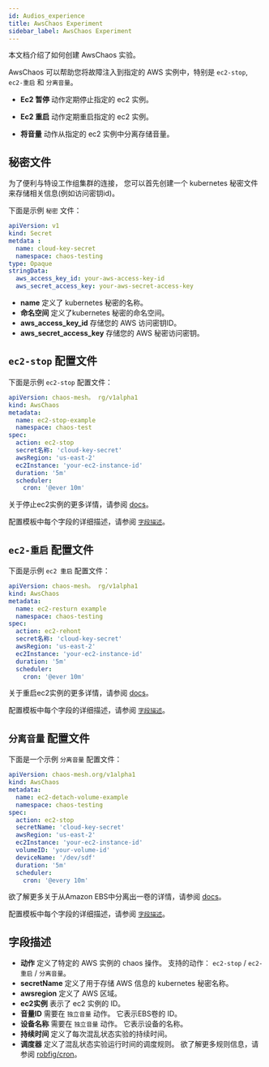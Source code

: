```yaml
---
id: Audios_experience
title: AwsChaos Experiment
sidebar_label: AwsChaos Experiment
---
```


本文档介绍了如何创建 AwsChaos 实验。

AwsChaos 可以帮助您将故障注入到指定的 AWS 实例中，特别是 `ec2-stop`, `ec2-重启` 和 `分离音量`。

- **Ec2 暂停** 动作定期停止指定的 ec2 实例。

- **Ec2 重启** 动作定期重启指定的 ec2 实例。

- **将音量** 动作从指定的 ec2 实例中分离存储音量。

## 秘密文件

为了便利与特设工作组集群的连接， 您可以首先创建一个 kubernetes 秘密文件来存储相关信息(例如访问密钥id)。

下面是示例 `秘密` 文件：

```yaml
apiVersion: v1
kind: Secret
metdata :
  name: cloud-key-secret
  namespace: chaos-testing
type: Opaque
stringData:
  aws_access_key_id: your-aws-access-key-id
  aws_secret_access_key: your-aws-secret-access-key
```

- **name** 定义了 kubernetes 秘密的名称。
- **命名空间** 定义了kubernetes 秘密的命名空间。
- **aws_access_key_id** 存储您的 AWS 访问密钥ID。
- **aws_secret_access_key** 存储您的 AWS 秘密访问密钥。

## `ec2-stop` 配置文件

下面是示例 `ec2-stop` 配置文件：

```yaml
apiVersion: chaos-mesh。 rg/v1alpha1
kind: AwsChaos
metadata:
  name: ec2-stop-example
  namespace: chaos-test
spec:
  action: ec2-stop
  secret名称: 'cloud-key-secret'
  awsRegion: 'us-east-2'
  ec2Instance: 'your-ec2-instance-id'
  duration: '5m'
  scheduler:
    cron: '@ever 10m'
```

关于停止ec2实例的更多详情，请参阅 [docs](https://docs.aws.amazon.com/AWSEC2/latest/UserGuide/Stop_Start.html)。

配置模板中每个字段的详细描述，请参阅 [`字段描述`](#fields-description)。

## `ec2-重启` 配置文件

下面是示例 `ec2 重启` 配置文件：

```yaml
apiVersion: chaos-mesh。 rg/v1alpha1
kind: AwsChaos
metadata:
  name: ec2-resturn example
  namespace: chaos-testing
spec:
  action: ec2-rehont
  secret名称: 'cloud-key-secret'
  awsRegion: 'us-east-2'
  ec2Instance: 'your-ec2-instance-id'
  duration: '5m'
  scheduler:
    cron: '@ever 10m'
```

关于重启ec2实例的更多详情，请参阅 [docs](https://docs.aws.amazon.com/AWSEC2/latest/UserGuide/ec2-instance-reboot.html)。

配置模板中每个字段的详细描述，请参阅 [`字段描述`](#fields-description)。

## `分离音量` 配置文件

下面是一个示例 `分离音量` 配置文件：

```yaml
apiVersion: chaos-mesh.org/v1alpha1
kind: AwsChaos
metadata:
  name: ec2-detach-volume-example
  namespace: chaos-testing
spec:
  action: ec2-stop
  secretName: 'cloud-key-secret'
  awsRegion: 'us-east-2'
  ec2Instance: 'your-ec2-instance-id'
  volumeID: 'your-volume-id'
  deviceName: '/dev/sdf'
  duration: '5m'
  scheduler:
    cron: '@every 10m'
```

欲了解更多关于从Amazon EBS中分离出一卷的详情，请参阅 [docs](https://docs.aws.amazon.com/AWSEC2/latest/UserGuide/ebs-detaching-volume.html)。

配置模板中每个字段的详细描述，请参阅 [`字段描述`](#fields-description)。

## 字段描述

- **动作** 定义了特定的 AWS 实例的 chaos 操作。 支持的动作： `ec2-stop` / `ec2-重启` / `分离音量`。
- **secretName** 定义了用于存储 AWS 信息的 kubernetes 秘密名称。
- **awsregion** 定义了 AWS 区域。
- **ec2实例** 表示了 ec2 实例的 ID。
- **音量ID** 需要在 `独立音量` 动作。 它表示EBS卷的 ID。
- **设备名称** 需要在 `独立音量` 动作。 它表示设备的名称。
- **持续时间** 定义了每次混乱状态实验的持续时间。
- **调度器** 定义了混乱状态实验运行时间的调度规则。 欲了解更多规则信息，请参阅 [robfig/cron](https://godoc.org/github.com/robfig/cron)。
